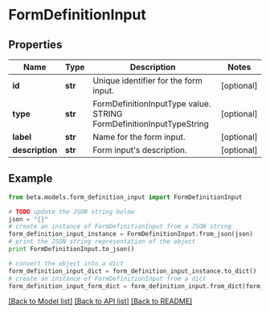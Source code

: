 # FormDefinitionInput


## Properties
Name | Type | Description | Notes
------------ | ------------- | ------------- | -------------
**id** | **str** | Unique identifier for the form input. | [optional] 
**type** | **str** | FormDefinitionInputType value. STRING FormDefinitionInputTypeString | [optional] 
**label** | **str** | Name for the form input. | [optional] 
**description** | **str** | Form input&#39;s description. | [optional] 

## Example

```python
from beta.models.form_definition_input import FormDefinitionInput

# TODO update the JSON string below
json = "{}"
# create an instance of FormDefinitionInput from a JSON string
form_definition_input_instance = FormDefinitionInput.from_json(json)
# print the JSON string representation of the object
print FormDefinitionInput.to_json()

# convert the object into a dict
form_definition_input_dict = form_definition_input_instance.to_dict()
# create an instance of FormDefinitionInput from a dict
form_definition_input_form_dict = form_definition_input.from_dict(form_definition_input_dict)
```
[[Back to Model list]](../README.md#documentation-for-models) [[Back to API list]](../README.md#documentation-for-api-endpoints) [[Back to README]](../README.md)


